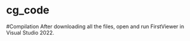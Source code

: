 # cg_code
#Compilation
After downloading all the files, open and run FirstViewer in Visual Studio 2022.
